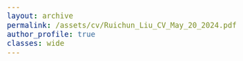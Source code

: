 ```yaml
---
layout: archive
permalink: /assets/cv/Ruichun_Liu_CV_May_20_2024.pdf
author_profile: true
classes: wide
---
```


<style>
  body {
    font-family: Arial;
    font-size: 20px;
  }
</style>

